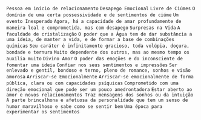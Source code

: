 `Pessoa em início de relacionamento` `Desapego Emocional` `Livre de Ciúmes` `O domínio de uma certa possessividade e de sentimentos de ciúme` `Um evento Inesperado` `Agora, há a capacidade de amar profundamente de maneira leal e comprometida, mas com desapego` `Surpresas na Vida` `A faculdade de cristalização` `O poder que a Água tem de dar substância a uma ideia, de manter a vida, e de formar a base de combinações químicas` `Seu caráter é infinitamente gracioso, toda volúpia, doçura, bondade e ternura` `Muito dependente dos outros, mas ao mesmo tempo os auxilia muito` `Divino Amor` `O poder das emoções e do inconsciente de fomentar uma ideia` `Confiar nos seus sentimentos e impressões` `Ser enlevado e gentil, bondoso e terno, pleno de romance, sonhos e visão amorosa` `Arriscar-se Emocionalmente` `Arriscar-se emocionalmente de forma pública, clara ou com capacidades psíquicas` `Comprometido com uma direção emocional que pode ser um pouco amedrontadora` `Estar aberto ao amor e novos relacionamentos Traz mensagens dos sonhos ou da intuição` `A parte brincalhona e afetuosa da personalidade que tem um senso de humor maravilhoso e sabe como se sentir bem` `Uma época para experimentar os sentimentos`  